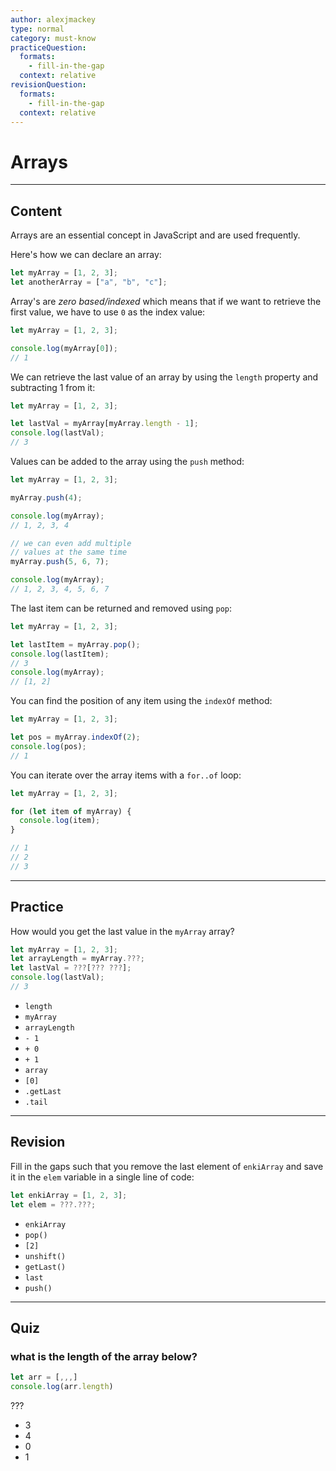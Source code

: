 ```yaml
---
author: alexjmackey
type: normal
category: must-know
practiceQuestion:
  formats:
    - fill-in-the-gap
  context: relative
revisionQuestion:
  formats:
    - fill-in-the-gap
  context: relative
---
```


# Arrays


---

## Content

Arrays are an essential concept in JavaScript and are used frequently.

Here's how we can declare an array:

```js
let myArray = [1, 2, 3];
let anotherArray = ["a", "b", "c"];
```

Array's are *zero based/indexed* which means that if we want to retrieve the first value, we have to use `0` as the index value:

```js
let myArray = [1, 2, 3];

console.log(myArray[0]);
// 1
```

We can retrieve the last value of an array by using the `length` property and subtracting 1 from it:

```js
let myArray = [1, 2, 3];

let lastVal = myArray[myArray.length - 1];
console.log(lastVal);
// 3
```

Values can be added to the array using the `push` method:

```js
let myArray = [1, 2, 3];

myArray.push(4);

console.log(myArray);
// 1, 2, 3, 4

// we can even add multiple
// values at the same time
myArray.push(5, 6, 7);

console.log(myArray);
// 1, 2, 3, 4, 5, 6, 7
```

The last item can be returned and removed using `pop`:

```js
let myArray = [1, 2, 3];

let lastItem = myArray.pop();
console.log(lastItem);
// 3
console.log(myArray);
// [1, 2]
```

You can find the position of any item using the `indexOf` method:

```js
let myArray = [1, 2, 3];

let pos = myArray.indexOf(2);
console.log(pos);
// 1
```

You can iterate over the array items with a `for..of` loop:

```js
let myArray = [1, 2, 3];

for (let item of myArray) {
  console.log(item);
}

// 1
// 2
// 3
```


---

## Practice

How would you get the last value in the `myArray` array?

```js
let myArray = [1, 2, 3];
let arrayLength = myArray.???;
let lastVal = ???[??? ???];
console.log(lastVal);
// 3
```

- `length`
- `myArray`
- `arrayLength`
- `- 1`
- `+ 0`
- `+ 1`
- `array`
- `[0]`
- `.getLast`
- `.tail`


---

## Revision

Fill in the gaps such that you remove the last element of `enkiArray` and save it in the `elem` variable in a single line of code:

```js
let enkiArray = [1, 2, 3];
let elem = ???.???;
```

- `enkiArray`
- `pop()`
- `[2]`
- `unshift()`
- `getLast()`
- `last`
- `push()`


---

## Quiz

### what is the length of the array below?


```js
let arr = [,,,]
console.log(arr.length)
```

 ???

- 3
- 4
- 0
- 1
 
